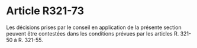 # Article R321-73

Les décisions prises par le conseil en application de la présente section peuvent être contestées dans les conditions prévues par les articles R. 321-50 à R. 321-55.
